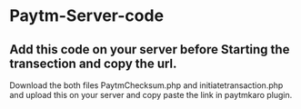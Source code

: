 # Paytm-Server-code

## Add this code on your server before Starting the transection and copy the url.
Download the both files PaytmChecksum.php and initiatetransaction.php and upload this on your server and copy paste the link in paytmkaro plugin. 
